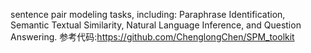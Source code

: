 sentence pair modeling tasks, including: Paraphrase Identification, Semantic Textual Similarity, Natural Language Inference, and Question Answering.
参考代码:https://github.com/ChenglongChen/SPM_toolkit